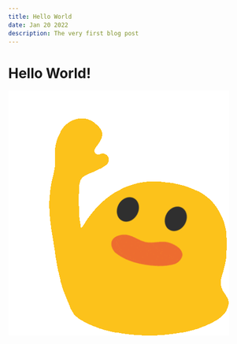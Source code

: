 ```yaml
---
title: Hello World
date: Jan 20 2022
description: The very first blog post
---
```


# Hello World!

![Wave Gif](/blog/assets/blob_wave.gif)
